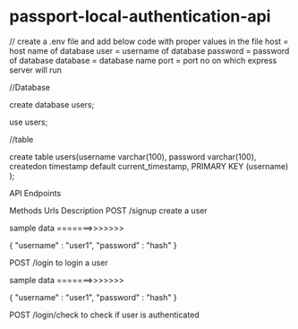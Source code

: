 # passport-local-authentication-api

// create a .env file and add below code with proper values in the file 
host = host name of database
user = username of database
password = password of database 
database = database name 
port = port no on which express server will run

//Database 

create database users;

use users;

//table

create table users(username varchar(100),
                   password varchar(100),
                   createdon timestamp default current_timestamp,
                   PRIMARY KEY (username)
);


API Endpoints

Methods	        Urls	              Description
POST           /signup              create a user

sample data =======>>>>>>>

{
    "username" : "user1",
    "password" : "hash"
}

POST	           /login	             to login a user

sample data =======>>>>>>>

{
    "username" : "user1",
    "password" : "hash"
}

POST	           /login/check	        to check if user is authenticated



